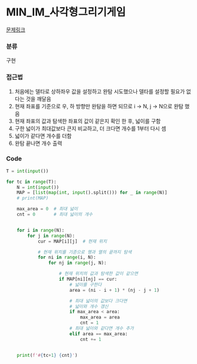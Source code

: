 # MIN_IM_사각형그리기게임
[문제링크](https://pro.mincoding.co.kr/problem-step/22/level/141/detail/SAMSUNG_IM_04)

### 분류
구현


### 접근법
1. 처음에는 델타로 상하좌우 값을 설정하고 완탐 시도했으나 델타를 설정할 필요가 없다는 것을 깨달음 
2. 현재 좌표를 기준으로 우, 하 방향만 완탐을 하면 되므로 i -> N, j -> N으로 완탐 했음
3. 현재 좌표의 값과 탐색한 좌표의 값이 같은지 확인 한 후, 넓이를 구함 
4. 구한 넓이가 최대값보다 큰지 비교하고, 더 크다면 개수를 1부터 다시 셈
5. 넓이가 같다면 개수를 더함
6. 완탐 끝나면 개수 출력

### Code
```python
T = int(input())

for tc in range(T):
    N = int(input())
    MAP = [list(map(int, input().split())) for _ in range(N)]
    # print(MAP)

    max_area = 0  # 최대 넓이
    cnt = 0       # 최대 넓이의 개수


    for i in range(N):
        for j in range(N):
            cur = MAP[i][j]  # 현재 위치

            # 현재 위치를 기준으로 행과 열의 끝까지 탐색
            for ni in range(i, N):
                for nj in range(j, N):

                    # 현재 위치의 값과 탐색한 값이 같으면
                    if MAP[ni][nj] == cur:
                        # 넓이를 구한다
                        area = (ni - i + 1) * (nj - j + 1)

                        # 최대 넓이의 값보다 크다면
                        # 넓이와 개수 갱신
                        if max_area < area:
                            max_area = area
                            cnt = 1
                        # 최대 넓이와 같다면 개수 추가
                        elif area == max_area:
                            cnt += 1


    print(f'#{tc+1} {cnt}')
```